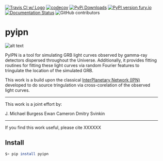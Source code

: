 [![Travis CI w/ Logo](https://img.shields.io/travis/grburgess/pyipn/master.svg?logo=travis)](https://travis-ci.org/grburgess/pyipn)  [![codecov](https://codecov.io/gh/grburgess/pyipn/branch/master/graph/badge.svg)](https://codecov.io/gh/grburgess/pyipn)
[![PyPi Downloads](http://pepy.tech/badge/pyipn)](http://pepy.tech/project/pyipn)
[![PyPI version fury.io](https://badge.fury.io/py/pyipn.svg)](https://pypi.python.org/pypi/pyipn/)
[![Documentation Status](https://readthedocs.org/projects/pyipn/badge/?version=latest)](https://pyipn.readthedocs.io/?badge=latest)
![GitHub contributors](https://img.shields.io/github/contributors/grburgess/pyipn)


# pyipn

![alt text](https://raw.githubusercontent.com/grburgess/pyipn/master/logo.png)

PyIPN is a tool for simulating GRB light curves observed by gamma-ray detectors dispersed throughout the Universe. Additionally, it provides fitting routines for fitting these light curves via random Fourier features to tringulate the location of the simulated GRB. 

This work is a build upon the classical [InterPlanetary Network (IPN)](http://www.ssl.berkeley.edu/ipn3/) developed to do source tringulation via cross-corelation of the observed light curves. 

---

This work is a joint effort by:

J. Michael Burgess
Ewan Cameron
Dmitry Svinkin

---

If you find this work useful, please cite XXXXXX

## Install

```bash
$> pip install pyipn
```
